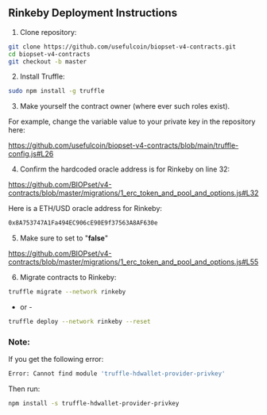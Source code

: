 ## Rinkeby Deployment Instructions

1. Clone repository:

```bash
git clone https://github.com/usefulcoin/biopset-v4-contracts.git
cd biopset-v4-contracts
git checkout -b master
```

2. Install Truffle:

```bash
sudo npm install -g truffle
```

3. Make yourself the contract owner (where ever such roles exist).

For example, change the variable value to your private key in the repository here:

https://github.com/usefulcoin/biopset-v4-contracts/blob/main/truffle-config.js#L26

4. Confirm the hardcoded oracle address is for Rinkeby on line 32:

https://github.com/BIOPset/v4-contracts/blob/master/migrations/1_erc_token_and_pool_and_options.js#L32

Here is a ETH/USD oracle address for Rinkeby:

```bash
0x8A753747A1Fa494EC906cE90E9f37563A8AF630e
```

5. Make sure to set to "**false**"

https://github.com/BIOPset/v4-contracts/blob/master/migrations/1_erc_token_and_pool_and_options.js#L55


6. Migrate contracts to Rinkeby:

```bash
truffle migrate --network rinkeby
```

 - or -

 ```bash
 truffle deploy --network rinkeby --reset
 ```
### Note:

If you get the following error:

```bash
Error: Cannot find module 'truffle-hdwallet-provider-privkey'
```

Then run:

```bash
npm install -s truffle-hdwallet-provider-privkey
```
